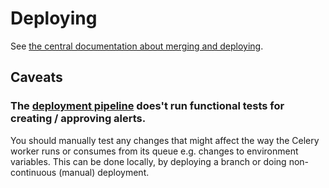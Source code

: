 # Deploying

See [the central documentation about merging and deploying](https://github.com/alphagov/notifications-manuals/wiki/Merging-and-deploying#deployment).

## Caveats

### The [deployment pipeline](https://github.com/alphagov/emergency-alerts-infra/blob/main/ci/govuk-alerts.yml) does't run functional tests for creating / approving alerts.

You should manually test any changes that might affect the way the Celery worker runs or consumes from its queue e.g. changes to environment variables. This can be done locally, by deploying a branch or doing non-continuous (manual) deployment.
